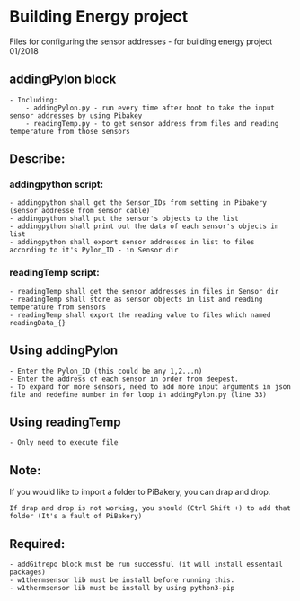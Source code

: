 # Building Energy project

Files for configuring the sensor addresses - for building energy project
01/2018

## addingPylon block	
	- Including: 
		- addingPylon.py - run every time after boot to take the input sensor addresses by using Pibakey
		- readingTemp.py - to get sensor address from files and reading temperature from those sensors

## Describe:
### addingpython script:
	- addingpython shall get the Sensor_IDs from setting in Pibakery (sensor addresse from sensor cable)
	- addingpython shall put the sensor's objects to the list 
	- addingpython shall print out the data of each sensor's objects in list
	- addingpython shall export sensor addresses in list to files according to it's Pylon_ID - in Sensor dir

### readingTemp script:
	- readingTemp shall get the sensor addresses in files in Sensor dir 
	- readingTemp shall store as sensor objects in list and reading temperature from sensors
	- readingTemp shall export the reading value to files which named readingData_{}

## Using addingPylon
	- Enter the Pylon_ID (this could be any 1,2...n) 
	- Enter the address of each sensor in order from deepest.
	- To expand for more sensors, need to add more input arguments in json file and redefine number in for loop in addingPylon.py (line 33)

## Using readingTemp
	- Only need to execute file 
	
## Note: 	
If you would like to import a folder to PiBakery, you can drap and drop. 
	
	If drap and drop is not working, you should (Ctrl Shift +) to add that folder (It's a fault of PiBakery)

## Required:
	- addGitrepo block must be run successful (it will install essentail packages)
	- w1thermsensor lib must be install before running this.
	- w1thermsensor lib must be install by using python3-pip
	
